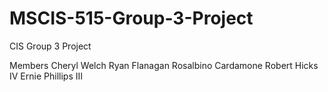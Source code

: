 # MSCIS-515-Group-3-Project
CIS Group 3 Project

Members
Cheryl Welch
Ryan Flanagan
Rosalbino Cardamone
Robert Hicks IV
Ernie Phillips III
